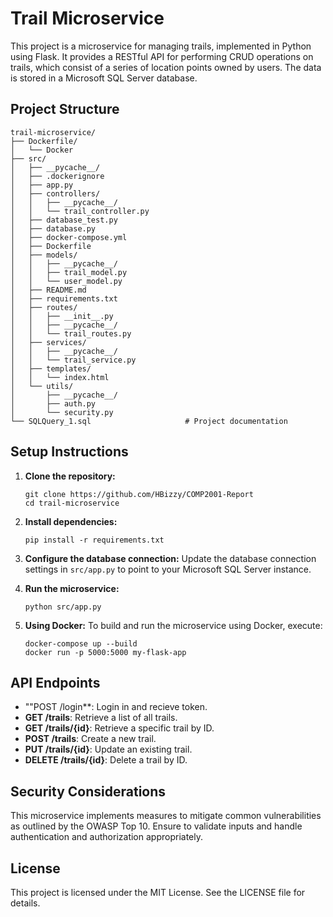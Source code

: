 # Trail Microservice

This project is a microservice for managing trails, implemented in Python using Flask. It provides a RESTful API for performing CRUD operations on trails, which consist of a series of location points owned by users. The data is stored in a Microsoft SQL Server database.

## Project Structure

```
trail-microservice/
├── Dockerfile/
│   └── Docker
├── src/
│   ├── __pycache__/
│   ├── .dockerignore
│   ├── app.py
│   ├── controllers/
│   │   ├── __pycache__/
│   │   └── trail_controller.py
│   ├── database_test.py
│   ├── database.py
│   ├── docker-compose.yml
│   ├── Dockerfile
│   ├── models/
│   │   ├── __pycache__/
│   │   ├── trail_model.py
│   │   └── user_model.py
│   ├── README.md
│   ├── requirements.txt
│   ├── routes/
│   │   ├── __init__.py
│   │   ├── __pycache__/
│   │   └── trail_routes.py
│   ├── services/
│   │   ├── __pycache__/
│   │   └── trail_service.py
│   ├── templates/
│   │   └── index.html
│   └── utils/
│       ├── __pycache__/
│       ├── auth.py
│       └── security.py
└── SQLQuery_1.sql                     # Project documentation
```

## Setup Instructions

1. **Clone the repository:**
   ```
   git clone https://github.com/HBizzy/COMP2001-Report
   cd trail-microservice
   ```

2. **Install dependencies:**
   ```
   pip install -r requirements.txt
   ```

3. **Configure the database connection:**
   Update the database connection settings in `src/app.py` to point to your Microsoft SQL Server instance.

4. **Run the microservice:**
   ```
   python src/app.py
   ```

5. **Using Docker:**
   To build and run the microservice using Docker, execute:
   ```
   docker-compose up --build
   docker run -p 5000:5000 my-flask-app
   ```

## API Endpoints
- ""POST /login**: Login in and recieve token.
- **GET /trails**: Retrieve a list of all trails.
- **GET /trails/{id}**: Retrieve a specific trail by ID.
- **POST /trails**: Create a new trail.
- **PUT /trails/{id}**: Update an existing trail.
- **DELETE /trails/{id}**: Delete a trail by ID.

## Security Considerations

This microservice implements measures to mitigate common vulnerabilities as outlined by the OWASP Top 10. Ensure to validate inputs and handle authentication and authorization appropriately.


## License

This project is licensed under the MIT License. See the LICENSE file for details.
